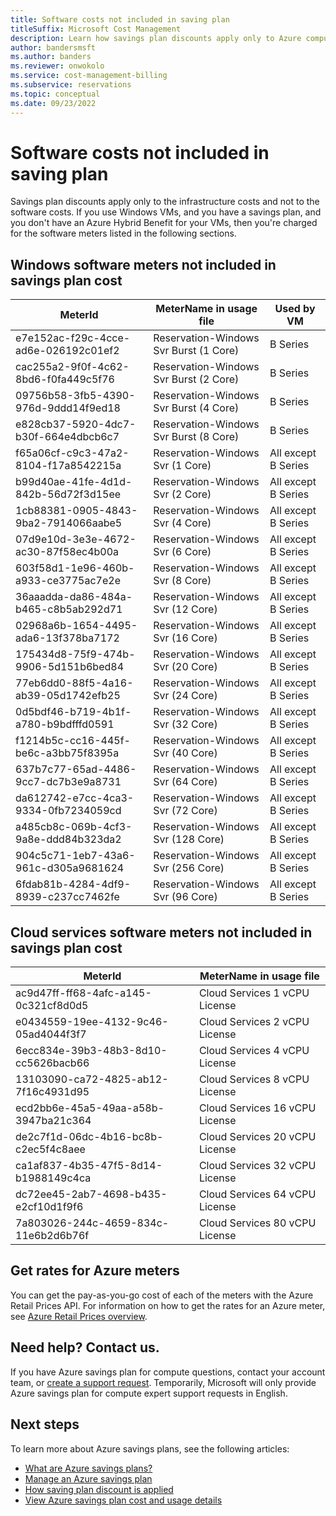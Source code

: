 ```yaml
---
title: Software costs not included in saving plan
titleSuffix: Microsoft Cost Management
description: Learn how savings plan discounts apply only to Azure compute infrastructure costs and not to the software costs.
author: bandersmsft
ms.author: banders
ms.reviewer: onwokolo
ms.service: cost-management-billing
ms.subservice: reservations
ms.topic: conceptual
ms.date: 09/23/2022
---
```


# Software costs not included in saving plan

Savings plan discounts apply only to the infrastructure costs and not to the software costs. If you use Windows VMs, and you have a savings plan, and you don't have an Azure Hybrid Benefit for your VMs, then you're charged for the software meters listed in the following sections.

## Windows software meters not included in savings plan cost

| **MeterId** | **MeterName in usage file** | **Used by VM** |
| --- | --- | --- |
| e7e152ac-f29c-4cce-ad6e-026192c01ef2 | Reservation-Windows Svr Burst (1 Core) | B Series |
| cac255a2-9f0f-4c62-8bd6-f0fa449c5f76 | Reservation-Windows Svr Burst (2 Core) | B Series |
| 09756b58-3fb5-4390-976d-9ddd14f9ed18 | Reservation-Windows Svr Burst (4 Core) | B Series |
| e828cb37-5920-4dc7-b30f-664e4dbcb6c7 | Reservation-Windows Svr Burst (8 Core) | B Series |
| f65a06cf-c9c3-47a2-8104-f17a8542215a | Reservation-Windows Svr (1 Core) | All except B Series |
| b99d40ae-41fe-4d1d-842b-56d72f3d15ee | Reservation-Windows Svr (2 Core) | All except B Series |
| 1cb88381-0905-4843-9ba2-7914066aabe5 | Reservation-Windows Svr (4 Core) | All except B Series |
| 07d9e10d-3e3e-4672-ac30-87f58ec4b00a | Reservation-Windows Svr (6 Core) | All except B Series |
| 603f58d1-1e96-460b-a933-ce3775ac7e2e | Reservation-Windows Svr (8 Core) | All except B Series |
| 36aaadda-da86-484a-b465-c8b5ab292d71 | Reservation-Windows Svr (12 Core) | All except B Series |
| 02968a6b-1654-4495-ada6-13f378ba7172 | Reservation-Windows Svr (16 Core) | All except B Series |
| 175434d8-75f9-474b-9906-5d151b6bed84 | Reservation-Windows Svr (20 Core) | All except B Series |
| 77eb6dd0-88f5-4a16-ab39-05d1742efb25 | Reservation-Windows Svr (24 Core) | All except B Series |
| 0d5bdf46-b719-4b1f-a780-b9bdfffd0591 | Reservation-Windows Svr (32 Core) | All except B Series |
| f1214b5c-cc16-445f-be6c-a3bb75f8395a | Reservation-Windows Svr (40 Core) | All except B Series |
| 637b7c77-65ad-4486-9cc7-dc7b3e9a8731 | Reservation-Windows Svr (64 Core) | All except B Series |
| da612742-e7cc-4ca3-9334-0fb7234059cd | Reservation-Windows Svr (72 Core) | All except B Series |
| a485cb8c-069b-4cf3-9a8e-ddd84b323da2 | Reservation-Windows Svr (128 Core) | All except B Series |
| 904c5c71-1eb7-43a6-961c-d305a9681624 | Reservation-Windows Svr (256 Core) | All except B Series |
| 6fdab81b-4284-4df9-8939-c237cc7462fe | Reservation-Windows Svr (96 Core) | All except B Series |

## Cloud services software meters not included in savings plan cost

| **MeterId** | **MeterName in usage file** |
| --- | --- |
| ac9d47ff-ff68-4afc-a145-0c321cf8d0d5 | Cloud Services 1 vCPU License |
| e0434559-19ee-4132-9c46-05ad4044f3f7 | Cloud Services 2 vCPU License |
| 6ecc834e-39b3-48b3-8d10-cc5626bacb66 | Cloud Services 4 vCPU License |
| 13103090-ca72-4825-ab12-7f16c4931d95 | Cloud Services 8 vCPU License |
| ecd2bb6e-45a5-49aa-a58b-3947ba21c364 | Cloud Services 16 vCPU License |
| de2c7f1d-06dc-4b16-bc8b-c2ec5f4c8aee | Cloud Services 20 vCPU License |
| ca1af837-4b35-47f5-8d14-b1988149c4ca | Cloud Services 32 vCPU License |
| dc72ee45-2ab7-4698-b435-e2cf10d1f9f6 | Cloud Services 64 vCPU License |
| 7a803026-244c-4659-834c-11e6b2d6b76f | Cloud Services 80 vCPU License |

## Get rates for Azure meters

You can get the pay-as-you-go cost of each of the meters with the Azure Retail Prices API. For information on how to get the rates for an Azure meter, see [Azure Retail Prices overview](/rest/api/cost-management/retail-prices/azure-retail-prices).

## Need help? Contact us.

If you have Azure savings plan for compute questions, contact your  account team, or [create a support request](https://portal.azure.com/#blade/Microsoft_Azure_Support/HelpAndSupportBlade/newsupportrequest). Temporarily, Microsoft will only provide Azure savings plan for compute expert support requests in English.

## Next steps

To learn more about Azure savings plans, see the following articles:

- [What are Azure savings plans?](buy-savings-plan.md)
- [Manage an Azure savings plan](manage-savings-plan.md)
- [How saving plan discount is applied](discount-application.md)
- [View Azure savings plan cost and usage details](utilization-cost-reports.md)